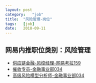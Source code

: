 ```yaml
---
layout:	post
category:	"job"
title:	"风险管理-岗位"
tags:	[job]
date:	2018-09-11
---
```

## 网易内推职位类别：风险管理
- [供应链金融-风控经理-网易考拉159](http://bole.netease.com/position/h5/detail.do?id=12877&rcode=D1O21582aT)
- [催收专员-金融事业部034](http://bole.netease.com/position/h5/detail.do?id=1844&rcode=D1O21582aT)
- [高级风险模型分析师-金融事业部034](http://bole.netease.com/position/h5/detail.do?id=2064&rcode=D1O21582aT)
